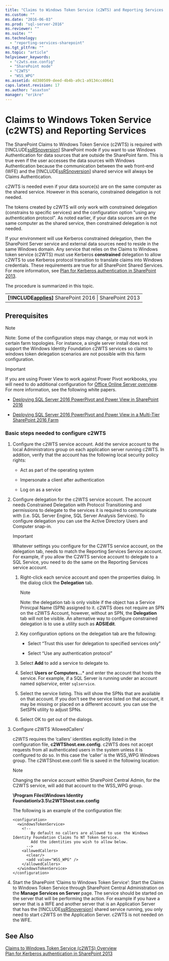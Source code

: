 ```yaml
---
title: "Claims to Windows Token Service (c2WTS) and Reporting Services | Microsoft Docs"
ms.custom: ""
ms.date: "2016-06-03"
ms.prod: "sql-server-2016"
ms.reviewer: ""
ms.suite: ""
ms.technology: 
  - "reporting-services-sharepoint"
ms.tgt_pltfrm: ""
ms.topic: "article"
helpviewer_keywords: 
  - "c2wts.exe.config"
  - "SharePoint mode"
  - "C2WTS"
  - "WSS_WPG"
ms.assetid: 4d380509-deed-4b4b-a9c1-a9134cc40641
caps.latest.revision: 17
ms.author: "asaxton"
manager: "erikre"
---
```

# Claims to Windows Token Service (c2WTS) and Reporting Services
  The SharePoint Claims to Windows Token Service (c2WTS) is required with [!INCLUDE[ssRSnoversion](../../../advanced-analytics/r-services/includes/ssrsnoversion-md.md)] SharePoint mode if you want to use Windows Authentication for data sources that are outside the SharePoint farm. This is true even if the user accesses the data sources with Windows Authentication because the communication between the web front-end (WFE) and the [!INCLUDE[ssRSnoversion](../../../advanced-analytics/r-services/includes/ssrsnoversion-md.md)] shared service will always be Claims Authentication.  
  
 c2WTS is needed even if your data source(s) are on the same computer as the shared service. However in this scenario, constrained delegation is not needed.  
  
 The tokens created by c2WTS will only work with constrained delegation (constrains to specific services) and the configuration option "using any authentication protocol". As noted earlier, if your data sources are on the same computer as the shared service, then constrained delegation is not needed.  
  
 If your environment will use Kerberos constrained delegation, then the SharePoint Server service and external data sources need to reside in the same Windows domain. Any service that relies on the Claims to Windows token service (c2WTS) must use Kerberos **constrained** delegation to allow c2WTS to use Kerberos protocol transition to translate claims into Windows credentials. These requirements are true for all SharePoint Shared Services. For more information, see [Plan for Kerberos authentication in SharePoint 2013](http://technet.microsoft.com/library/ee806870.aspx).  
  
 The procedure is summarized in this topic.  
  
||  
|-|  
|**[!INCLUDE[applies](../../../analysis-services/includes/applies-md.md)]**  SharePoint 2016 &#124; SharePoint 2013|  
  
## Prerequisites  
  
> [!NOTE]  
>  Note: Some of the configuration steps may change, or may not work in certain farm topologies. For instance, a single server install does not support the Windows Identity Foundation c2WTS services so claims to windows token delegation scenarios are not possible with this farm configuration. 

> [!IMPORTANT]
> If you are using Power View to work against Power Pivot workbooks, you will need to do additional configuration for [Office Online Server overview](https://technet.microsoft.com/library/jj219437\(v=office.16\).aspx). For more information, see the following white papers. 
>
> - [Deploying SQL Server 2016 PowerPivot and Power View in SharePoint 2016](../../../analysis-services/instances/install/windows/deploying-sql-server-2016-powerpivot-and-power-view-in-sharepoint-2016.md)
> 
> - [Deploying SQL Server 2016 PowerPivot and Power View in a Multi-Tier SharePoint 2016 Farm](../../../analysis-services/instances/install/windows/deploy-powerpivot-and-power-view-multi-tier-sharepoint-2016-farm.md)
  
### Basic steps needed to configure c2WTS  
  
1.  Configure the c2WTS service account. Add the service account to the local Administrators group on each application server running c2WTS. In addition, verify that the account has the following local security policy rights:  
  
    -   Act as part of the operating system  
  
    -   Impersonate a client after authentication  
  
    -   Log on as a service  
  
2.  Configure delegation for the c2WTS service account. The account needs Constrained Delegation with Protocol Transitioning and permissions to delegate to the services it is required to communicate with (i.e. SQL Server Engine, SQL Server Analysis Services). To configure delegation you can use the Active Directory Users and Computer snap-in.  

    > [!IMPORTANT]
    > Whatever settings you configure for the C2WTS service account, on the delegation tab, needs to match the Reporting Services Service account. For example, if you allow the C2WTS service account to delegate to a SQL Service, you need to do the same on the Reporting Services service account.
  
    1.  Right-click each service account and open the properties dialog. In the dialog click the **Delegation** tab.  
  
        > [!NOTE]  
        >  Note: the delegation tab is only visible if the object has a Service Prinicpal Name (SPN) assigned to it. c2WTS does not require an SPN on the c2WTS Account, however, without an SPN, the **Delegation** tab will not be visible. An alternative way to configure constrained delegation is to use a utility such as **ADSIEdit**.  
  
    2.  Key configuration options on the delegation tab are the following:  
  
        -   Select “Trust this user for delegation to specified services only”  
  
        -   Select “Use any authentication protocol”  

    3. Select **Add** to add a service to delegate to.
    
    4. Select **Users or Computers...*** and enter the account that hosts the service. For example, if a SQL Server is running under an account named *sqlservice*, enter `sqlservice`.
    
    5. Select the service listing. This will show the SPNs that are available on that account. If you don't see the service listed on that account, it may be missing or placed on a different account. you can use the SetSPN utility to adjust SPNs.
    
    6. Select OK to get out of the dialogs.
  
3.  Configure c2WTS ‘AllowedCallers’  
  
     c2WTS requires the ‘callers’ identities explicitly listed in the configuration file, **c2WTShost.exe.config**. c2WTS does not accept requests from all authenticated users in the system unless it is configured to do so. In this case the ‘caller’ is the WSS_WPG Windows group. The c2WTShost.exe.confi file is saved in the following location:  
     
     > [!NOTE]
     > Changing the service account within SharePoint Central Admin, for the C2WTS service, will add that account to the WSS_WPG group.
  
     **\Program Files\Windows Identity Foundation\v3.5\c2WTShost.exe.config**  
  
     The following is an example of the configuration file:  
  
    ```  
    <configuration>  
      <windowsTokenService>  
        <!--  
            By default no callers are allowed to use the Windows Identity Foundation Claims To NT Token Service.  
            Add the identities you wish to allow below.  
          -->  
        <allowedCallers>  
          <clear/>  
          <add value="WSS_WPG" />  
        </allowedCallers>  
      </windowsTokenService>  
    </configuration>  
    ```    
4.  Start the SharePoint ‘Claims to Windows Token Service’: Start the Claims to Windows Token Service through SharePoint Central Administration on the **Manage Services on Server** page. The service should be started on the server that will be performing the action. For example if you have a server that is a WFE and another server that is an Application Server that has the [!INCLUDE[ssRSnoversion](../../../advanced-analytics/r-services/includes/ssrsnoversion-md.md)] shared service running, you only need to start c2WTS on the Application Server. c2WTS is not needed on the WFE.  
  
## See Also  
 [Claims to Windows Token Service (c2WTS) Overview](http://msdn.microsoft.com/library/ee517278.aspx)   
 [Plan for Kerberos authentication in SharePoint 2013](http://technet.microsoft.com/library/ee806870.aspx)  
  
  